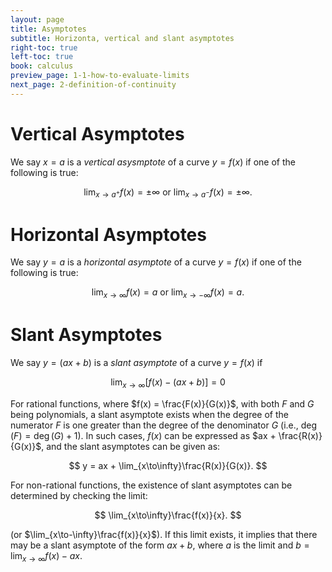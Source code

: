 ```yaml
---
layout: page
title: Asymptotes
subtitle: Horizonta, vertical and slant asymptotes
right-toc: true
left-toc: true
book: calculus
preview_page: 1-1-how-to-evaluate-limits
next_page: 2-definition-of-continuity
---
```


# Vertical Asymptotes

We say $x=a$ is a *vertical asysmptote* of a curve $y=f(x)$ if one of the following is true:

$$\lim_{x\to a^+}f(x)=\pm\infty\text{ or }\lim_{x\to a^-}f(x)=\pm\infty.$$

# Horizontal Asymptotes

We say $y=a$ is a *horizontal asymptote* of a curve $y=f(x)$ if one of the following is true:

$$\lim_{x\to \infty}f(x)=a\text{ or }\lim_{x\to-\infty}f(x)=a.$$

# Slant Asymptotes

We say $y=(ax + b)$ is a *slant asymptote* of a curve $y=f(x)$ if

$$
\lim_{x\to\infty} [f(x) - (ax + b)] = 0
$$

For rational functions, where $f(x) = \frac{F(x)}{G(x)}$, with both $F$ and $G$ being polynomials, a slant asymptote exists when the degree of the numerator $F$ is one greater than the degree of the denominator $G$ (i.e., $\deg(F) = \deg(G) + 1$). In such cases, $f(x)$ can be expressed as $ax + \frac{R(x)}{G(x)}$, and the slant asymptotes can be given as:

$$
y = ax + \lim_{x\to\infty}\frac{R(x)}{G(x)}.
$$

For non-rational functions, the existence of slant asymptotes can be determined by checking the limit:

$$
\lim_{x\to\infty}\frac{f(x)}{x}.
$$

(or $\lim_{x\to-\infty}\frac{f(x)}{x}$). If this limit exists, it implies that there may be a slant asymptote of the form $ax + b$, where $a$ is the limit and $b=\displaystyle\lim_{x\to\infty}f(x)-ax$.
